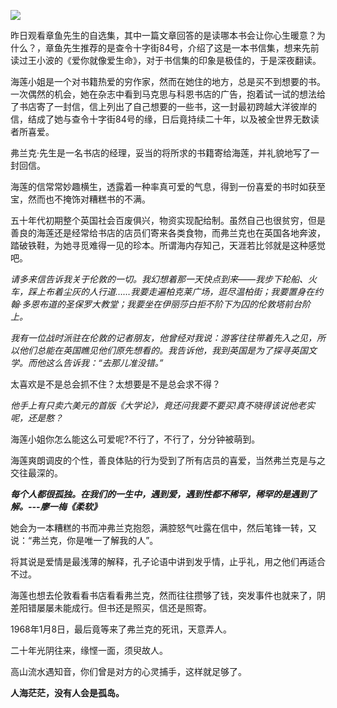 ![](http://upload-images.jianshu.io/upload_images/606862-6b662d152752980e?imageMogr2/auto-orient/strip%7CimageView2/2/w/1240)

昨日观看章鱼先生的自选集，其中一篇文章回答的是读哪本书会让你心生暖意？为什么？，章鱼先生推荐的是查令十字街84号，介绍了这是一本书信集，想来先前读过王小波的《爱你就像爱生命》，对于书信集的印象是极佳的，于是深夜翻读。

海莲小姐是一个对书籍热爱的穷作家，然而在她住的地方，总是买不到想要的书。
一次偶然的机会，她在杂志中看到马克思与科恩书店的广告，抱着试一试的想法给了书店寄了一封信，信上列出了自己想要的一些书，这一封最初跨越大洋彼岸的信，结成了她与查令十字街84号的缘，日后竟持续二十年，以及被全世界无数读者所喜爱。

弗兰克·先生是一名书店的经理，妥当的将所求的书籍寄给海莲，并礼貌地写了一封回信。

海莲的信常常妙趣横生，透露着一种率真可爱的气息，得到一份喜爱的书时如获至宝，然而也不掩饰对糟糕书的不满。

五十年代初期整个英国社会百废俱兴，物资实现配给制。虽然自己也很贫穷，但是善良的海莲还是经常给书店的店员们寄来各类食物，而弗兰克也在英国各地奔波，踏破铁鞋，为她寻觅难得一见的珍本。所谓海内存知己，天涯若比邻就是这种感觉吧。

*请多来信告诉我关于伦敦的一切。我幻想着那一天快点到来——我步下轮船、火车，踩上布着尘灰的人行道……我要走遍柏克莱广场，逛尽温柏街；我要置身在约翰·多恩布道的圣保罗大教堂；我要坐在伊丽莎白拒不阶下为囚的伦敦塔前台阶上。* 

*我有一位战时派驻在伦敦的记者朋友，他曾经对我说：游客往往带着先入之见，所以他们总能在英国瞧见他们原先想看的。我告诉他，我到英国是为了探寻英国文学。而他这么告诉我：“去那儿准没错。”*

太喜欢是不是总会抓不住？太想要是不是总会求不得？

*他手上有只卖六美元的首版《大学论》，竟还问我要不要买!真不晓得该说他老实呢，还是憨？*

海莲小姐你怎么能这么可爱呢?不行了，不行了，分分钟被萌到。

海莲爽朗调皮的个性，善良体贴的行为受到了所有店员的喜爱，当然弗兰克是与之交往最深的。

***每个人都很孤独。在我们的一生中，遇到爱，遇到性都不稀罕，稀罕的是遇到了解。---廖一梅《柔软》***

她会为一本糟糕的书而冲弗兰克抱怨，满腔怒气吐露在信中，然后笔锋一转，又说：“弗兰克，你是唯一了解我的人”。

将其说是爱情是最浅薄的解释，孔子论语中讲到发乎情，止乎礼，用之他们再适合不过。

海莲也想去伦敦看看书店看看弗兰克，然而往往攒够了钱，突发事件也就来了，阴差阳错屡屡未能成行。但书还是照买，信还是照寄。

1968年1月8日，最后竟等来了弗兰克的死讯，天意弄人。

二十年光阴往来，缘悭一面，须臾故人。

高山流水遇知音，你们曾是对方的心灵捕手，这样就足够了。

**人海茫茫，没有人会是孤岛。**
